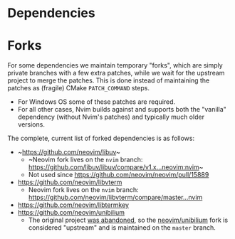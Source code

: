 Dependencies
============

Forks
=====

For some dependencies we maintain temporary "forks", which are simply private branches with a few extra patches, while we wait for the upstream project to merge the patches. This is done instead of maintaining the patches as (fragile) CMake `PATCH_COMMAND` steps.

* For Windows OS some of these patches are required.
* For all other cases, Nvim builds against and supports both the "vanilla" dependency (without Nvim's patches) and typically much older versions.

The complete, current list of forked dependencies is as follows:

* ~https://github.com/neovim/libuv~
  * ~Neovim fork lives on the `nvim` branch: https://github.com/libuv/libuv/compare/v1.x...neovim:nvim~
  * Not used since https://github.com/neovim/neovim/pull/15889
* https://github.com/neovim/libvterm
  * Neovim fork lives on the `nvim` branch: https://github.com/neovim/libvterm/compare/master...nvim
* https://github.com/neovim/libtermkey
* https://github.com/neovim/unibilium
  * The original project [was abandoned](https://github.com/neovim/neovim/issues/10302), so the [neovim/unibilium](https://github.com/neovim/unibilium) fork is considered "upstream" and is maintained on the `master` branch.
